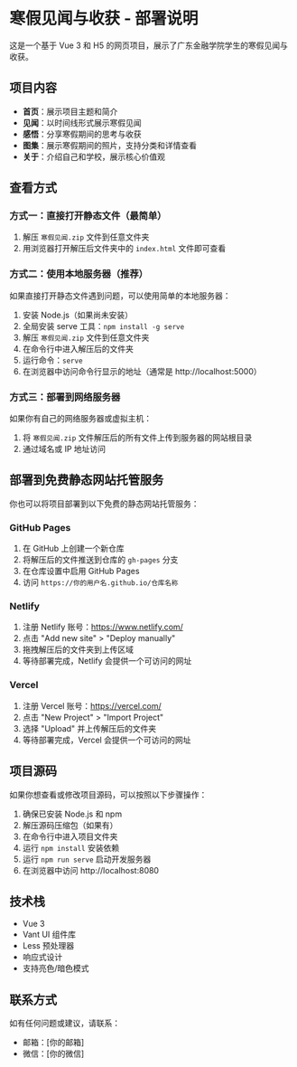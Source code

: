 # 寒假见闻与收获 - 部署说明

这是一个基于 Vue 3 和 H5 的网页项目，展示了广东金融学院学生的寒假见闻与收获。

## 项目内容

- **首页**：展示项目主题和简介
- **见闻**：以时间线形式展示寒假见闻
- **感悟**：分享寒假期间的思考与收获
- **图集**：展示寒假期间的照片，支持分类和详情查看
- **关于**：介绍自己和学校，展示核心价值观

## 查看方式

### 方式一：直接打开静态文件（最简单）

1. 解压 `寒假见闻.zip` 文件到任意文件夹
2. 用浏览器打开解压后文件夹中的 `index.html` 文件即可查看

### 方式二：使用本地服务器（推荐）

如果直接打开静态文件遇到问题，可以使用简单的本地服务器：

1. 安装 Node.js（如果尚未安装）
2. 全局安装 serve 工具：`npm install -g serve`
3. 解压 `寒假见闻.zip` 文件到任意文件夹
4. 在命令行中进入解压后的文件夹
5. 运行命令：`serve`
6. 在浏览器中访问命令行显示的地址（通常是 http://localhost:5000）

### 方式三：部署到网络服务器

如果你有自己的网络服务器或虚拟主机：

1. 将 `寒假见闻.zip` 文件解压后的所有文件上传到服务器的网站根目录
2. 通过域名或 IP 地址访问

## 部署到免费静态网站托管服务

你也可以将项目部署到以下免费的静态网站托管服务：

### GitHub Pages

1. 在 GitHub 上创建一个新仓库
2. 将解压后的文件推送到仓库的 `gh-pages` 分支
3. 在仓库设置中启用 GitHub Pages
4. 访问 `https://你的用户名.github.io/仓库名称`

### Netlify

1. 注册 Netlify 账号：https://www.netlify.com/
2. 点击 "Add new site" > "Deploy manually"
3. 拖拽解压后的文件夹到上传区域
4. 等待部署完成，Netlify 会提供一个可访问的网址

### Vercel

1. 注册 Vercel 账号：https://vercel.com/
2. 点击 "New Project" > "Import Project"
3. 选择 "Upload" 并上传解压后的文件夹
4. 等待部署完成，Vercel 会提供一个可访问的网址

## 项目源码

如果你想查看或修改项目源码，可以按照以下步骤操作：

1. 确保已安装 Node.js 和 npm
2. 解压源码压缩包（如果有）
3. 在命令行中进入项目文件夹
4. 运行 `npm install` 安装依赖
5. 运行 `npm run serve` 启动开发服务器
6. 在浏览器中访问 http://localhost:8080

## 技术栈

- Vue 3
- Vant UI 组件库
- Less 预处理器
- 响应式设计
- 支持亮色/暗色模式

## 联系方式

如有任何问题或建议，请联系：

- 邮箱：[你的邮箱]
- 微信：[你的微信] 